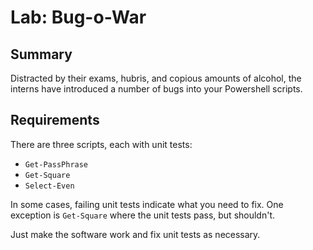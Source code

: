 # Lab: Bug-o-War

## Summary
Distracted by their exams, hubris, and copious amounts of alcohol, the interns have introduced a number
of bugs into your Powershell scripts.

## Requirements

There are three scripts, each with unit tests:
* `Get-PassPhrase`
* `Get-Square`
* `Select-Even`

In some cases, failing unit tests indicate what you need to fix. One exception is `Get-Square` where
the unit tests pass, but shouldn't.

Just make the software work and fix unit tests as necessary.